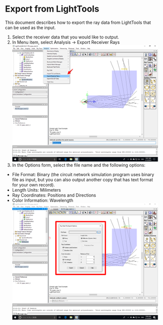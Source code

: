 # Export from LightTools

This document describes how to export the ray data from LightTools that can be used as the input.


1. Select the receiver data that you would like to output.
2. In Menu item, select Analysis -> Export Receiver Rays
![export_1](doc_images/lighttools_export_1.png)
3. In the Options form, select the file name and the following options:
  - File Format: Binary (the circuit network simulation program uses binary file as input, but you can also output another copy that has text format for your own record).
  - Length Units: Milimeters
  - Ray Coordinates: Positions and Directions
  - Color Information: Wavelength 
![export-2](doc_images/lighttools_export_2.png) 



